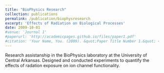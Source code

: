 ```yaml
---
title: "BioPhysics Research"
collection: publications
permalink: /publication/biophysresearch
excerpt: 'Effects of Radiation on Biological Processes'
date: 2009-10-01
#venue: 'Journal 1'
#paperurl: 'http://academicpages.github.io/files/paper1.pdf'
#citation: 'Your Name, You. (2009). &quot;Paper Title Number 1.&quot; <i>Journal 1</i>. 1(1).'
---
```

Research assistanship in the BioPhysics laboratory at the University of Central Arkansas. Designed and conducted experiments to quantify the effects of radation exposure on ion channel functionality.

